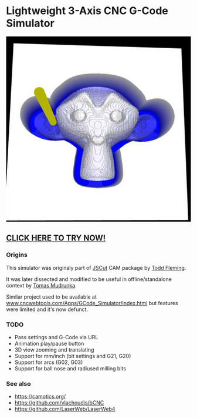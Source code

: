 # Lightweight 3-Axis CNC G-Code Simulator

![Screenshot Suzanne](screenshot.jpg)

## [CLICK HERE TO TRY NOW!](https://raw.githack.com/Harvie/cnc-simulator/master/index.html)

### Origins
This simulator was originaly part of [JSCut](https://jscut.org/) CAM package by [Todd Fleming](https://github.com/tbfleming/jscut).

It was later dissected and modified to be useful in offline/standalone context by [Tomas Mudrunka](https://github.com/harvie).

Similar project used to be available at www.cncwebtools.com/Apps/GCode_Simulator/index.html but features were limited and it's now defunct.

### TODO
 * Pass settings and G-Code via URL
 * Animation play/pause button
 * 3D view zooming and translating
 * Support for mm/inch (bit settings and G21, G20)
 * Support for arcs (G02, G03)
 * Support for ball nose and radiused milling bits

### See also
 * https://camotics.org/
 * https://github.com/vlachoudis/bCNC
 * https://github.com/LaserWeb/LaserWeb4
